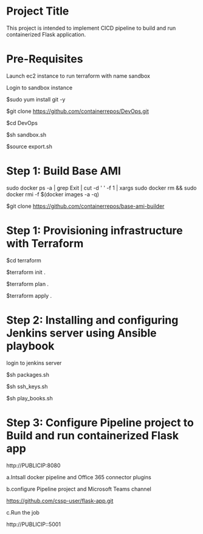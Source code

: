 # Project Title
This project is intended to implement CICD pipeline to build and run containerized Flask application. 

# Pre-Requisites

Launch ec2 instance to run terraform with name sandbox

Login to sandbox instance

$sudo yum install git -y 

$git clone https://github.com/containerrepos/DevOps.git

$cd DevOps

$sh sandbox.sh

$source export.sh

# Step 1: Build Base AMI
sudo docker ps -a | grep Exit | cut -d ' ' -f 1 | xargs sudo docker rm && sudo docker rmi -f $(docker images -a -q)

$git clone https://github.com/containerrepos/base-ami-builder


# Step 1: Provisioning infrastructure with Terraform
$cd terraform

$terraform init .

$terraform plan .

$terraform apply .

# Step 2: Installing and configuring Jenkins server using Ansible playbook
login to jenkins server 

$sh packages.sh

$sh ssh_keys.sh

$sh play_books.sh


# Step 3: Configure Pipeline project to Build and run containerized Flask app
http://PUBLICIP:8080

a.Intsall docker pipeline and Office 365 connector plugins

b.configure Pipeline project and Microsoft Teams channel

https://github.com/cssp-user/flask-app.git

c.Run the job 

http://PUBLICIP::5001





